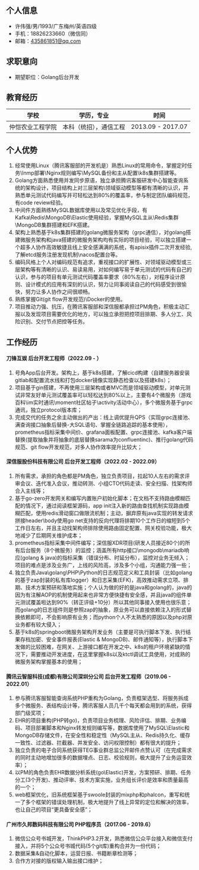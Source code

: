 ## 个人信息

- 许伟强/男/1993/广东梅州/英语四级  
- 手机：18826233660（微信同）  
- 邮箱：435861851@qq.com

## 求职意向

- 期望职位：Golang后台开发

## 教育经历

| 学校         | 学历，专业     | 时间              |
| ------------ | -------------- | ----------------- |
| 仲恺农业工程学院 | 本科（统招），通信工程 | 2013.09 - 2017.07 |


## 个人优势
1. 经常使用Linux（腾讯客服部的开发机是）熟悉Linux的常用命令，掌握定时任务\lnmp部署\Nginx规则编写\MySQL备份和主从配置\k8s集群搭建等。
2. Golang方面熟悉使用并发同步原语，独立承担腾讯客服研发中心智能查询系统的架构设计，项目结构上对三层架构\领域驱动模型等都有清晰的认识，并熟悉单元测试代码编写并可轻松达到80%的覆盖率，参与制定团队编码规范，有code review经验。
3. 中间件方面熟练MySQL数据库使用以及常见优化手段，有Kafka\Redis\MongoDB\Elastic使用经验，掌握MySQL主从\Redis集群\MongoDB集群搭建和EFK搭建。
4. 架构上熟悉基于k8s集群搭建的golang微服务架构（grpc通信），对golang搭建微服务架构和java搭建的微服务架构均有实际的项目经验，可以独立搭建一个超多人协作高效敏捷且线上安全感满满的系统，有apisix插件二次开发经验,了解etcd服务注册发现机制\nacos配置台等。
5. 编码风格上个人对编码规范有追求，重视接口的扩展性、对领域驱动模型或三层架构等有清晰的认识、易读易用，对如何编写易于单元测试的代码有自己的认识，参与的项目有单元测试代码覆盖率要求（80%左右），对程序设计原则、设计模式的应用有深刻的认识，努力让同事阅读自己的代码感受到很愉快，努力让多人协作之间很顺畅。
6. 熟练掌握Git(git flow开发规范)\Docker的使用。
7. 项目推动力强、抗压，在腾讯客服部和深信服都承担过PM角色，积极主动汇报以及发现项目需要优化的地方，可以独立承担把控项目排期、多人分工、风险识别、交付节点把控等任务。

## 工作经历

#### 刀锋互娱 后台开发工程师（2022.09 - ）

1. 号角App后台开发。架构上，基于k8s搭建，了解cicd构建（自建服务器安装gitlab和配置流水线和打包docker镜像实现静态检查以及搭建k8s）；
2. 项目基于gin搭建，不再使用三层架构或者MVC而是领域驱动模型，对单元测试非常友好单元测试覆盖率可以轻松达到80%以上，主要有4个微服务（游戏百科\im实时通讯\moment社区帖子\activity活动中心），多个微服务基于grpc通讯，独立protocol版本库；
3. 完成交代的任务之余主动做出的产出：线上调优提升QPS（实现grpc连接池、满查询接口抽象后替换-大SQL语句、掌握全链路追踪的基本使用），prometheus指标采集中间价、grafana面板配置、grpc连接池、kafka客户端替换(提取抽象并将抽象的底层替换sarama为confluentinc)、推行golang代码规范、git flow开发规范，对多人协作效率提升比较大；

#### 深信服股份科技有限公司 后台开发工程师（2022.02 - 2022.09）

1. 所有需求，承担的角色都是PM角色，独立负责项目，拉起10人左右的需求评审会议、迭代准入会议，推动转测、小组CTO代码走读、安全扫描、找架构师合入主线等；
2. 基于go-zero开发网关和编写内置账户初始化脚本；在文档不支持路由模糊匹配的情况下，通过阅读框架源码，app init注入新的路由查找机制实现路由模糊匹配，使用redis滑动窗口做限流机制；主动，摒弃原有java实现的转发请求拼接header\body使用go net支持的反向代理将排期10个工作日的缩短到5个工作日左右，并且主动找架构师排除使用路由固定配置、网关校验功能，极大地减少了后期网关维护成本；
2. prometheus指标采集中间件编写；深信服XDR项目(研发人员接近80个)的所有后台服务（8个微服务）的监控；涵盖所有http接口\mongodb\mariadb响应(golang & java)的指标采集（错误分布、时延分布），监控对业务无倾入；项目的难点是涉及业务广，上线的风险高，涉及多个小组，沟通能力强一些；
3. 独立负责Java\golang\PHP\Python的日志规范定义和工具封装（比如golang的基于zap封装的私有库logger）和日志采集(EFK)，高效推动需求立项、排期、技术方案预研和落地实施；个人认为做的好的是java和golang的，java的因为有注解AOP的机制使用起来也非常方便快捷有安全感，并且java的组件单元测试覆盖啦达到90%（转正评级+10分）所以其他同事接入使用也很乐意；而golang的日志组件则是参照zap的抽象，原业务可以直接依赖注入的形式替换依赖即可，不会影响原有业务；而python个人不太熟悉的原因以及php对原业务都有较大侵入；
4. 基于k8s的springboot微服务架构开发业务（主要是可执行脚本下发、执行结果存档加密、安全事件报表(Elastic & MongoDB)、邮件通知等），执行脚本下发做的比较困难，在网关、上游接口都在开发之中、k8s的租户环境紧缺的情况下，需要推动开发进度，在这里掌握k8s以及ktctl调试工具使用，对成熟的微服务架构掌握基本的使用；

#### 腾讯云智服科技(成都)有限公司深圳分公司 后台开发工程师（2019.06 - 2022.01）
1. 参与腾讯客服智能查询系统PHP重构为Golang，负责框架选型、将服务拆成多个微服务、表结构设计等，腾讯客服人员几千个每天都会用到的系统，获得部门级奖项；
2. EHR的项目重构(PHP转go)，负责项目业务梳理、风险评估、排期、业务编码、项目部署脚本和Nginx转发规则编写等，数据库使用了MySQL\Elastic和MongoDB存储文件，在安全性和稳定性（MySQL主从、Redis持久化、缓存一致性、过滤器、拦截器、并发安全、访问权限控制）都有很大的提升；
3. 独立负责的电子合同系统获得TEG事业群总监公开邮件点赞认可（在完成需求的同时主动地增加很多的数据埋点、日志、校验规则，极大提升了业务运营效率）；
4. 以PM的角色负责EHR数据分析系统(go\Elastic)开发，方案预研、排期、任务分工(3个开发)、推动评审、技术方案实施，业务组长评价是效率和质量最高的一个；
5. web框架优化，旧系统框架基于swoole封装的mixphp和phalcon，重写和统一了多个框架的错误处理机制，极大地提升了线上异常的定位和解决的效率，也让自己的项目“更具备安全感”；

#### 广州市久邦数码科技有限公司 PHP程序员（2017.06 - 2019.6）
1. 微信公众号书城开发，ThinkPHP3.2开发，熟悉微信公众平台接入和微信支付接入，并将5个公众号书城代码(5个git库)重构合并为一份代码；
2. 数据采集&自动化脚本，运营日报、书籍断章检测等；
3. 合作方对接的版权输入输出接口维护；

